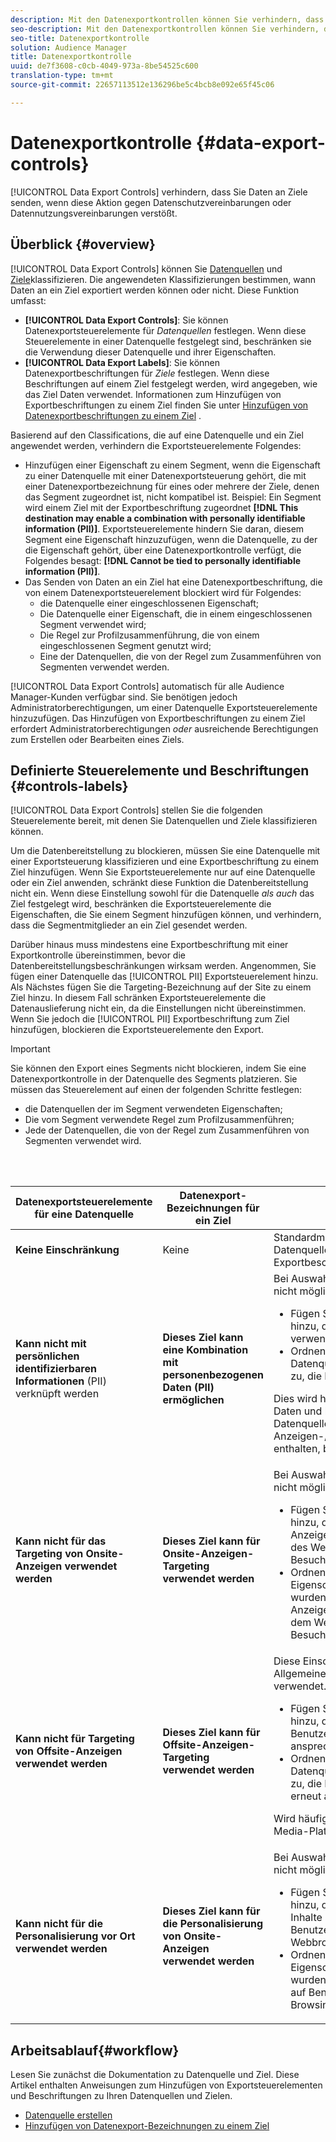 ```yaml
---
description: Mit den Datenexportkontrollen können Sie verhindern, dass Daten an Ziele gesendet werden, wenn diese Aktion Datenschutzvereinbarungen oder Datenverwendungsvereinbarungen verletzt.
seo-description: Mit den Datenexportkontrollen können Sie verhindern, dass Daten an Ziele gesendet werden, wenn diese Aktion Datenschutzvereinbarungen oder Datenverwendungsvereinbarungen verletzt.
seo-title: Datenexportkontrolle
solution: Audience Manager
title: Datenexportkontrolle
uuid: de7f3608-c0cb-4049-973a-8be54525c600
translation-type: tm+mt
source-git-commit: 22657113512e136296be5c4bcb8e092e65f45c06

---
```



# Datenexportkontrolle {#data-export-controls}

[!UICONTROL Data Export Controls] verhindern, dass Sie Daten an Ziele senden, wenn diese Aktion gegen Datenschutzvereinbarungen oder Datennutzungsvereinbarungen verstößt.

## Überblick {#overview}

[!UICONTROL Data Export Controls] können Sie [Datenquellen](../features/datasources-list-and-settings.md#data-sources-list-and-settings) und [Ziele](../features/destinations/destinations.md)klassifizieren. Die angewendeten Klassifizierungen bestimmen, wann Daten an ein Ziel exportiert werden können oder nicht. Diese Funktion umfasst:

* **[!UICONTROL Data Export Controls]**: Sie können Datenexportsteuerelemente für *Datenquellen* festlegen. Wenn diese Steuerelemente in einer Datenquelle festgelegt sind, beschränken sie die Verwendung dieser Datenquelle und ihrer Eigenschaften.
* **[!UICONTROL Data Export Labels]**: Sie können Datenexportbeschriftungen für *Ziele* festlegen. Wenn diese Beschriftungen auf einem Ziel festgelegt werden, wird angegeben, wie das Ziel Daten verwendet. Informationen zum Hinzufügen von Exportbeschriftungen zu einem Ziel finden Sie unter [Hinzufügen von Datenexportbeschriftungen zu einem Ziel](/help/using/features/destinations/add-data-export-labels.md) .

Basierend auf den Classifications, die auf eine Datenquelle und ein Ziel angewendet werden, verhindern die Exportsteuerelemente Folgendes:

* Hinzufügen einer Eigenschaft zu einem Segment, wenn die Eigenschaft zu einer Datenquelle mit einer Datenexportsteuerung gehört, die mit einer Datenexportbezeichnung für eines oder mehrere der Ziele, denen das Segment zugeordnet ist, nicht kompatibel ist.
Beispiel: Ein Segment wird einem Ziel mit der Exportbeschriftung zugeordnet **[!DNL This destination may enable a combination with personally identifiable information (PII)]**. Exportsteuerelemente hindern Sie daran, diesem Segment eine Eigenschaft hinzuzufügen, wenn die Datenquelle, zu der die Eigenschaft gehört, über eine Datenexportkontrolle verfügt, die Folgendes besagt: **[!DNL Cannot be tied to personally identifiable information (PII)]**.
* Das Senden von Daten an ein Ziel hat eine Datenexportbeschriftung, die von einem Datenexportsteuerelement blockiert wird für Folgendes:
   * die Datenquelle einer eingeschlossenen Eigenschaft;
   * Die Datenquelle einer Eigenschaft, die in einem eingeschlossenen Segment verwendet wird;
   * Die Regel zur Profilzusammenführung, die von einem eingeschlossenen Segment genutzt wird;
   * Eine der Datenquellen, die von der Regel zum Zusammenführen von Segmenten verwendet werden.

[!UICONTROL Data Export Controls] automatisch für alle Audience Manager-Kunden verfügbar sind. Sie benötigen jedoch Administratorberechtigungen, um einer Datenquelle Exportsteuerelemente hinzuzufügen. Das Hinzufügen von Exportbeschriftungen zu einem Ziel erfordert Administratorberechtigungen *oder* ausreichende Berechtigungen zum Erstellen oder Bearbeiten eines Ziels.

## Definierte Steuerelemente und Beschriftungen {#controls-labels}

[!UICONTROL Data Export Controls] stellen Sie die folgenden Steuerelemente bereit, mit denen Sie Datenquellen und Ziele klassifizieren können.

Um die Datenbereitstellung zu blockieren, müssen Sie eine Datenquelle mit einer Exportsteuerung klassifizieren und eine Exportbeschriftung zu einem Ziel hinzufügen. Wenn Sie Exportsteuerelemente nur auf eine Datenquelle oder ein Ziel anwenden, schränkt diese Funktion die Datenbereitstellung nicht ein. Wenn diese Einstellung sowohl für die Datenquelle *als auch* das Ziel festgelegt wird, beschränken die Exportsteuerelemente die Eigenschaften, die Sie einem Segment hinzufügen können, und verhindern, dass die Segmentmitglieder an ein Ziel gesendet werden.

Darüber hinaus muss mindestens eine Exportbeschriftung mit einer Exportkontrolle übereinstimmen, bevor die Datenbereitstellungsbeschränkungen wirksam werden. Angenommen, Sie fügen einer Datenquelle das [!UICONTROL PII] Exportsteuerelement hinzu. Als Nächstes fügen Sie die Targeting-Bezeichnung auf der Site zu einem Ziel hinzu. In diesem Fall schränken Exportsteuerelemente die Datenauslieferung nicht ein, da die Einstellungen nicht übereinstimmen. Wenn Sie jedoch die [!UICONTROL PII] Exportbeschriftung zum Ziel hinzufügen, blockieren die Exportsteuerelemente den Export.

>[!IMPORTANT]
>
>Sie können den Export eines Segments nicht blockieren, indem Sie eine Datenexportkontrolle in der Datenquelle des Segments platzieren. Sie müssen das Steuerelement auf einen der folgenden Schritte festlegen:
> * die Datenquellen der im Segment verwendeten Eigenschaften;
> * Die vom Segment verwendete Regel zum Profilzusammenführen;
> * Jede der Datenquellen, die von der Regel zum Zusammenführen von Segmenten verwendet wird.


<br> 

<table id="table_7D1F0270B5604A82B96A13CC49C937C0"> 
 <thead> 
  <tr> 
   <th colname="col1" class="entry"> Datenexportsteuerelemente für eine Datenquelle </th> 
   <th colname="col2" class="entry"> Datenexport-Bezeichnungen für ein Ziel </th> 
   <th colname="col3" class="entry"> Beschreibung </th> 
  </tr> 
 </thead>
 <tbody> 
  <tr> 
   <td colname="col1"> <b><span class="uicontrol"> Keine Einschränkung</span></b> </td> 
   <td colname="col2"> Keine </td> 
   <td colname="col3"> Standardmäßig werden für neue Datenquellen und Ziele keine Exportbeschränkungen festgelegt. </td> 
  </tr> 
  <tr> 
   <td colname="col1"> <b><span class="uicontrol"> Kann nicht mit persönlichen identifizierbaren Informationen</span></b> (PII) verknüpft werden </td> 
   <td colname="col2"> <b><span class="uicontrol"> Dieses Ziel kann eine Kombination mit personenbezogenen Daten (PII) ermöglichen</span></b> </td> 
   <td colname="col3">Bei Auswahl dieser Option ist Folgendes nicht möglich: 
    <ul id="ul_0D5A4D0373374217A4BACDFC3BB2F79D"> 
     <li id="li_C32FC26C6E814412A1C73B840E81BB68">Fügen Sie Eigenschaften zu Segmenten hinzu, die Zielen zugeordnet sind, die PII verwenden. </li> 
     <li id="li_BF4FD10807AF4E109CEA22FBD3F6F9B3">Ordnen Sie mit einer Eigenschaft aus der Datenquelle erstellte Segmente Zielen zu, die PII verwenden. </li> 
    </ul> <p>Dies wird häufig von Drittanbietern von Daten und bei der Verwendung von Datenquellen, die Anzeigen-/Medienverfolgungsinformationen enthalten, benötigt. </p> </td> 
  </tr> 
  <tr> 
   <td colname="col1"> <b><span class="uicontrol"> Kann nicht für das Targeting von Onsite-Anzeigen verwendet werden</span></b> </td> 
   <td colname="col2"> <b><span class="uicontrol"> Dieses Ziel kann für Onsite-Anzeigen-Targeting verwendet werden</span></b> </td> 
   <td colname="col3">Bei Auswahl dieser Option ist Folgendes nicht möglich: 
    <ul id="ul_5B17972E7E0C424A833AD540DFF3CBF2"> 
     <li id="li_05810CEAC8CB4616BB2D52DDDADA84A8">Fügen Sie Eigenschaften zu Segmenten hinzu, die Zielen zugeordnet sind, die die Anzeigenbereitstellung auf Grundlage des Webbrowserverlaufs eines Besuchers anpassen. </li> 
     <li id="li_B2C3479ECEA74F49B9A2CFDDEE128DF3">Ordnen Sie Segmente, die mit einer Eigenschaft aus der Datenquelle erstellt wurden, Zielen zu, die die Anzeigenbereitstellung basierend auf dem Webbrowserverlauf eines Besuchers anpassen. </li> 
    </ul> </td> 
  </tr> 
  <tr> 
   <td colname="col1"> <b><span class="uicontrol"> Kann nicht für Targeting von Offsite-Anzeigen verwendet werden</span></b> </td> 
   <td colname="col2"> <b><span class="uicontrol"> Dieses Ziel kann für Offsite-Anzeigen-Targeting verwendet werden</span></b> </td> 
   <td colname="col3">Diese Einschränkungen werden im Allgemeinen mit Wenn ausgewählt verwendet. Sie können nicht: 
    <ul id="ul_B9352FF5282C481BA3A24C581217A156"> 
     <li id="li_0F89583A603D4CD8804724954CFD52C6">Fügen Sie den Segmenten Eigenschaften hinzu, die Zielen zugeordnet sind, die Benutzer auf anderen Sites erneut ansprechen. </li> 
     <li id="li_ABDD8BEDE9AF411695C7BDF9AE522BA7">Ordnen Sie mit einer Eigenschaft aus der Datenquelle erstellte Segmente Zielen zu, die Benutzer auf anderen Sites erneut ansprechen. </li> 
    </ul> <p>Wird häufig benötigt, wenn Daten von Social Media-Plattformen verarbeitet werden. </p> </td> 
  </tr> 
  <tr> 
   <td colname="col1"> <b><span class="uicontrol"> Kann nicht für die Personalisierung vor Ort verwendet werden</span></b> </td> 
   <td colname="col2"> <b><span class="uicontrol"> Dieses Ziel kann für die Personalisierung von Onsite-Anzeigen verwendet werden</span></b> </td> 
   <td colname="col3">Bei Auswahl dieser Option ist Folgendes nicht möglich: 
    <ul id="ul_3360EB209E07402A863F0E7473B99D3F"> 
     <li id="li_88B3842B67E040EB9DC0BBEB8E5EC251">Fügen Sie Eigenschaften zu Segmenten hinzu, die Zielen zugeordnet sind, die Inhalte auf Grundlage der Benutzerinteressen oder des Webbrowserverlaufs anpassen. </li> 
     <li id="li_6506254CCE6546039A3D82B60368C8B4">Ordnen Sie Segmente, die mit einer Eigenschaft aus der Datenquelle erstellt wurden, Zielen zu, die Inhalte basierend auf Benutzerinteressen oder dem Web-Browsing-Verlauf anpassen. </li> 
    </ul> </td> 
  </tr> 
 </tbody> 
</table>

## Arbeitsablauf{#workflow}

Lesen Sie zunächst die Dokumentation zu Datenquelle und Ziel. Diese Artikel enthalten Anweisungen zum Hinzufügen von Exportsteuerelementen und Beschriftungen zu Ihren Datenquellen und Zielen.

* [Datenquelle erstellen](../features/manage-datasources.md#create-data-source)
* [Hinzufügen von Datenexport-Bezeichnungen zu einem Ziel](../features/destinations/add-data-export-labels.md)
